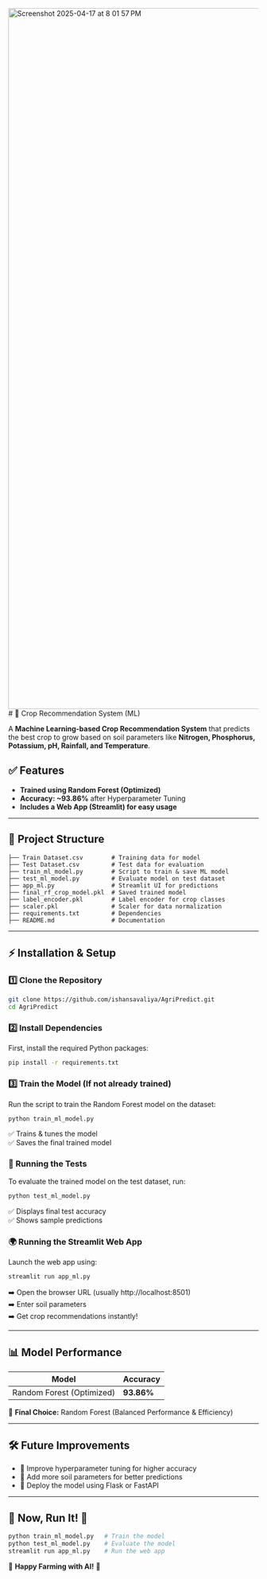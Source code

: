 <img width="1409" alt="Screenshot 2025-04-17 at 8 01 57 PM" src="https://github.com/user-attachments/assets/b2f45165-deb9-40e1-b3ce-d79f7091bfa2" />
# 🌾 Crop Recommendation System (ML)

A **Machine Learning-based Crop Recommendation System** that predicts the best crop to grow based on soil parameters like **Nitrogen, Phosphorus, Potassium, pH, Rainfall, and Temperature**.

## ✅ Features

- **Trained using Random Forest (Optimized)**
- **Accuracy: ~93.86%** after Hyperparameter Tuning
- **Includes a Web App (Streamlit) for easy usage**

---

## 📂 Project Structure

```
├── Train Dataset.csv        # Training data for model
├── Test Dataset.csv         # Test data for evaluation
├── train_ml_model.py        # Script to train & save ML model
├── test_ml_model.py         # Evaluate model on test dataset
├── app_ml.py                # Streamlit UI for predictions
├── final_rf_crop_model.pkl  # Saved trained model
├── label_encoder.pkl        # Label encoder for crop classes
├── scaler.pkl               # Scaler for data normalization
├── requirements.txt         # Dependencies
├── README.md                # Documentation
```

---

## ⚡ Installation & Setup

### 1️⃣ Clone the Repository

```bash
git clone https://github.com/ishansavaliya/AgriPredict.git
cd AgriPredict
```

### 2️⃣ Install Dependencies

First, install the required Python packages:

```bash
pip install -r requirements.txt
```

### 3️⃣ Train the Model (If not already trained)

Run the script to train the Random Forest model on the dataset:

```bash
python train_ml_model.py
```

✅ Trains & tunes the model  
✅ Saves the final trained model

### 🚀 Running the Tests

To evaluate the trained model on the test dataset, run:

```bash
python test_ml_model.py
```

✅ Displays final test accuracy  
✅ Shows sample predictions

### 🌍 Running the Streamlit Web App

Launch the web app using:

```bash
streamlit run app_ml.py
```

➡️ Open the browser URL (usually http://localhost:8501)  
➡️ Enter soil parameters  
➡️ Get crop recommendations instantly!

---

## 📊 Model Performance

| Model                     | Accuracy   |
| ------------------------- | ---------- |
| Random Forest (Optimized) | **93.86%** |

🚀 **Final Choice:** Random Forest (Balanced Performance & Efficiency)

---

## 🛠 Future Improvements

- 🔹 Improve hyperparameter tuning for higher accuracy
- 🔹 Add more soil parameters for better predictions
- 🔹 Deploy the model using Flask or FastAPI

---

## 📌 Now, Run It! 🚀

```bash
python train_ml_model.py   # Train the model
python test_ml_model.py    # Evaluate the model
streamlit run app_ml.py    # Run the web app
```

🌱 **Happy Farming with AI!** 🌾
